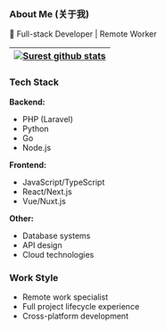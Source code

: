 ### About Me (关于我)

🚀 Full-stack Developer | Remote Worker

| [![Surest github stats](https://github-readme-stats.vercel.app/api?username=surest-sky)](https://github.com/surest-sky/github-readme-stats) |
|------------------------------------------------------------|

### Tech Stack

**Backend:**
- PHP (Laravel)
- Python 
- Go
- Node.js

**Frontend:**
- JavaScript/TypeScript
- React/Next.js
- Vue/Nuxt.js

**Other:**
- Database systems
- API design
- Cloud technologies

### Work Style
- Remote work specialist
- Full project lifecycle experience
- Cross-platform development

